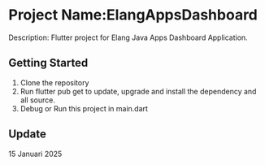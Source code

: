 # Project Name:ElangAppsDashboard
Description: Flutter project for Elang Java Apps Dashboard Application.

## Getting Started
1. Clone the repository
2. Run flutter pub get to update, upgrade and install the dependency and all source.
3. Debug or Run this project in main.dart

## Update
15 Januari 2025
